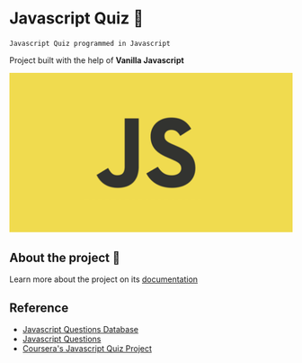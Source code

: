 # Javascript Quiz :pencil:

    Javascript Quiz programmed in Javascript

Project built with the help of **Vanilla Javascript**

![Javascript](docs/img/javascript.webp)

## About the project :book:

Learn more about the project on its [documentation](docs/README.md)

## Reference

- [Javascript Questions Database](https://www.sanfoundry.com/1000-javascript-questions-answers/)
- [Javascript Questions](https://www.interviewbit.com/javascript-mcq/)
- [Coursera's Javascript Quiz Project](https://www.coursera.org/learn/creating-a-quiz-game-using-vanilla-javascript)